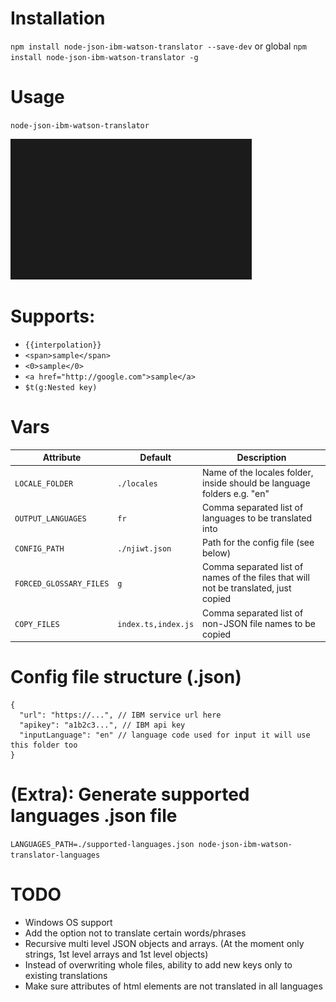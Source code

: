 # Installation
`npm install node-json-ibm-watson-translator --save-dev`
or global
`npm install node-json-ibm-watson-translator -g`

# Usage
`node-json-ibm-watson-translator`

![Example Console](docs/assets/example-console.gif?raw=true)

# Supports:
- `{{interpolation}}`
- `<span>sample</span>`
- `<0>sample</0>`
- `<a href="http://google.com">sample</a>`
- `$t(g:Nested key)` 

# Vars

| Attribute | Default | Description |
| --- | --- | --- |
| `LOCALE_FOLDER` | `./locales` | Name of the locales folder, inside should be language folders e.g. "en" |
| `OUTPUT_LANGUAGES` | `fr` | Comma separated list of languages to be translated into |
| `CONFIG_PATH` | `./njiwt.json` | Path for the config file (see below) |
| `FORCED_GLOSSARY_FILES` | `g` | Comma separated list of names of the files that will not be translated, just copied |
| `COPY_FILES` | `index.ts,index.js` | Comma separated list of non-JSON file names to be copied |

# Config file structure (.json)
```
{
  "url": "https://...", // IBM service url here
  "apikey": "a1b2c3...", // IBM api key
  "inputLanguage": "en" // language code used for input it will use this folder too
}
```

# (Extra): Generate supported languages .json file
`LANGUAGES_PATH=./supported-languages.json node-json-ibm-watson-translator-languages`

# TODO
- Windows OS support
- Add the option not to translate certain words/phrases
- Recursive multi level JSON objects and arrays. (At the moment only strings, 1st level arrays and 1st level objects)
- Instead of overwriting whole files, ability to add new keys only to existing translations
- Make sure attributes of html elements are not translated in all languages